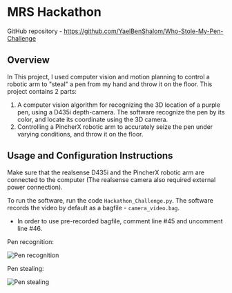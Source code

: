 # MRS Hackathon

GitHub repository - https://github.com/YaelBenShalom/Who-Stole-My-Pen-Challenge

## Overview

In This project, I used computer vision and motion planning to control a robotic arm to "steal" a pen from my hand and throw it on the floor.
This project contains 2 parts:

1. A computer vision algorithm for recognizing the 3D location of a purple pen, using a D435i depth-camera. The software recognize the pen by its color, and locate its coordinate using the 3D camera.
2. Controlling a PincherX robotic arm to accurately seize the pen under varying conditions, and throw it on the floor.

## Usage and Configuration Instructions

Make sure that the realsense D435i and the PincherX robotic arm are connected to the computer (The realsense camera also required external power connection).

To run the software, run the code `Hackathon_Challenge.py`. The software records the video by default as a bagfile - `camera_video.bag`.

- In order to use pre-recorded bagfile, comment line #45 and uncomment line #46.

Pen recognition:

![Pen recognition](https://github.com/YaelBenShalom/Who-Stole-My-Pen-Challenge/blob/master/videos/pen-recognition.gif)

Pen stealing:

![Pen stealing](https://github.com/YaelBenShalom/Who-Stole-My-Pen-Challenge/blob/master/videos/pen-stealing.gif)

